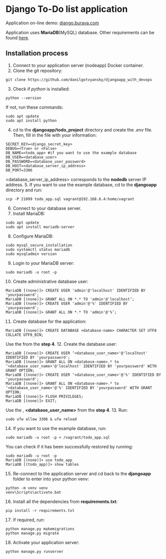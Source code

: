 # Django To-Do list application # 
Application on-line demo: [django.burava.com](https://django.burava.com)

Application uses **MariaDB**(MySQL) database. Other requirements can be found [here](requirements.txt).
## Installation process ##
1. Connect to your application server (nodeapp) Docker container.
2. Clone the git repository:
```
git clone https://github.com/danilgotvyansky/djangoapp_with_devops
```
3. Check if *python* is installed:
```
python --version
```
If not, run these commands:
```
sudo apt update
sudo apt install python
```
4. cd to the **djangoapp/todo_project** directory and create the *.env* file. Then, fill in the file with your information:
```
SECRET_KEY=<django_secret_key>
DEBUG=<True> or <False>
DB_NAME=<todo_app> #if you want to use the example database
DB_USER=<database_user>
DB_PASSWORD=<database_user_password>
DB_HOST=<database_server_ip_address>
DB_PORT=3306
```
<database_server_ip_address> corresponds to the **nodedb** server IP address.
5. If you want to use the example database, cd to the **djangoapp** directory and run:
```
scp -P 21099 todo_app.sql vagrant@192.168.6.4:home/vagrant
```
6. Connect to your database server.
7. Install MariaDB:
```
sudo apt update
sudo apt install mariadb-server
```
8. Configure MariaDB:
```
sudo mysql_secure_installation
sudo systemctl status mariadb
sudo mysqladmin version
```
9. Login to your MariaDB server:
```
sudo mariadb -u root -p
```
10. Create administrative database user:
```
MariaDB [(none)]> CREATE USER 'admin'@'localhost' IDENTIFIED BY 'yourpassword';
MariaDB [(none)]> GRANT ALL ON *.* TO 'admin'@'localhost’;
MariaDB [(none)]> CREATE USER 'admin'@'%' IDENTIFIED BY 'yourpassword';
MariaDB [(none)]> GRANT ALL ON *.* TO 'admin'@'%’;
```
11. Create database for the application:
```
MariaDB [(none)]> CREATE DATABASE <database-name> CHARACTER SET UTF8 COLLATE UTF8_BIN;
```
Use the **<database-name>** from the **step 4**.
12. Create the database user:
```
MariaDB [(none)]> CREATE USER ‘<database_user_name>'@'localhost' IDENTIFIED BY 'yourpassword';
MariaDB [(none)]> GRANT ALL ON <database-name>.* to ‘<database_user_name>'@'localhost' IDENTIFIED BY 'yourpassword' WITH GRANT OPTION;
MariaDB [(none)]> CREATE USER ‘<database_user_name>'@'%' IDENTIFIED BY 'yourpassword';
MariaDB [(none)]> GRANT ALL ON <database-name>.* to ‘<database_user_name>'@'%' IDENTIFIED BY 'yourpassword' WITH GRANT OPTION;
MariaDB [(none)]> FLUSH PRIVILEGES;
MariaDB [(none)]> EXIT;
```
Use the **<database-name>**, **<database_user_name>** from the **step 4**.
13. Run:
```
sudo ufw allow 3306 & ufw reload
```
14. If you want to use the example database, run:
```
sudo mariadb -u root -p < /vagrant/todo_app.sql
```
You can check if it has been successfully restored by running:
```
sudo mariadb -u root -p
MariaDB [(none)]> use todo_app
MariaDB [(todo_app)]> show tables
```
15. Re-connect to the application server and cd back to the **djangoapp** folder to enter into your python venv:
```
python -m venv venv
venv\Scripts\activate.bat
```
16. Install all the dependencies from **requirements.txt**:
```
pip install -r requirements.txt
```
17. If required, run:
```
python manage.py makemigrations
python manage.py migrate
```
18. Activate your application server:
```
python manage.py runserver
```